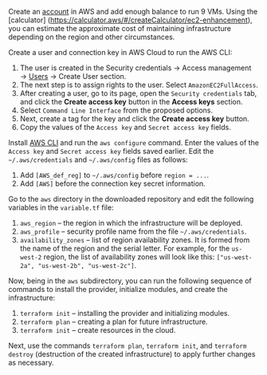 Create an [account](https://console.aws.amazon.com) in AWS and add enough balance to run 9 VMs. Using the [calculator] (https://calculator.aws/#/createCalculator/ec2-enhancement), you can estimate the approximate cost of maintaining infrastructure depending on the region and other circumstances.

Create a user and connection key in AWS Cloud to run the AWS CLI:

1. The user is created in the Security credentials → Access management → [Users](https://console.aws.amazon.com/iam/home#/users) → Create User section.
2. The next step is to assign rights to the user. Select `AmazonEC2FullAccess`.
3. After creating a user, go to its page, open the `Security credentials` tab, and click the **Create access key** button in the **Access keys** section.
4. Select `Command Line Interface` from the proposed options.
5. Next, create a tag for the key and click the **Create access key** button.
6. Copy the values of the `Access key` and `Secret access key` fields.

Install [AWS CLI](https://aws.amazon.com/cli/) and run the `aws configure` command. Enter the values of the `Access key` and `Secret access key` fields saved earlier. Edit the `~/.aws/credentials` and `~/.aws/config` files as follows:

1. Add `[AWS_def_reg]` to `~/.aws/config` before `region = ...`.
2. Add `[AWS]` before the connection key secret information.

Go to the `aws` directory in the downloaded repository and edit the following variables in the `variable.tf` file:

1. `aws_region` – the region in which the infrastructure will be deployed.
2. `aws_profile` – security profile name from the file `~/.aws/credentials`.
3. `availability_zones` – list of region availability zones. It is formed from the name of the region and the serial letter. For example, for the `us-west-2` region, the list of availability zones will look like this: `["us-west-2a", "us-west-2b", "us-west-2c"]`.

Now, being in the `aws` subdirectory, you can run the following sequence of commands to install the provider, initialize modules, and create the infrastructure:

1. `terraform init` – installing the provider and initializing modules.
2. `terraform plan` – creating a plan for future infrastructure.
3. `terraform init` – create resources in the cloud.

Next, use the commands `terraform plan`, `terraform init`, and `terraform destroy` (destruction of the created infrastructure) to apply further changes as necessary.